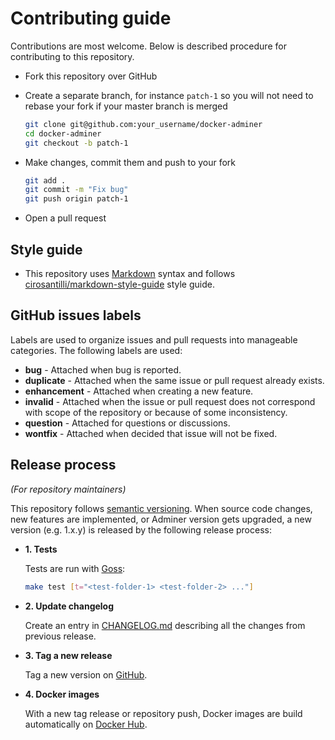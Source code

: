 # Contributing guide

Contributions are most welcome. Below is described procedure for contributing to
this repository.

* Fork this repository over GitHub
* Create a separate branch, for instance `patch-1` so you will not need to rebase
  your fork if your master branch is merged

  ```bash
  git clone git@github.com:your_username/docker-adminer
  cd docker-adminer
  git checkout -b patch-1
  ```
* Make changes, commit them and push to your fork

  ```bash
  git add .
  git commit -m "Fix bug"
  git push origin patch-1
  ```
* Open a pull request

## Style guide

* This repository uses [Markdown](https://daringfireball.net/projects/markdown/)
  syntax and follows
  [cirosantilli/markdown-style-guide](http://www.cirosantilli.com/markdown-style-guide/)
  style guide.

## GitHub issues labels

Labels are used to organize issues and pull requests into manageable categories.
The following labels are used:

* **bug** - Attached when bug is reported.
* **duplicate** - Attached when the same issue or pull request already exists.
* **enhancement** - Attached when creating a new feature.
* **invalid** - Attached when the issue or pull request does not correspond with
  scope of the repository or because of some inconsistency.
* **question** - Attached for questions or discussions.
* **wontfix** - Attached when decided that issue will not be fixed.

## Release process

*(For repository maintainers)*

This repository follows [semantic versioning](http://semver.org/). When source
code changes, new features are implemented, or Adminer version gets upgraded, a
new version (e.g. 1.x.y) is released by the following release process:

* **1. Tests**

  Tests are run with [Goss](https://github.com/aelsabbahy/goss):

  ```bash
  make test [t="<test-folder-1> <test-folder-2> ..."]
  ```

* **2. Update changelog**

  Create an entry in [CHANGELOG.md](CHANGELOG.md) describing all the changes from
  previous release.

* **3. Tag a new release**

  Tag a new version on [GitHub](https://github.com/petk/docker-adminer/releases).

* **4. Docker images**

  With a new tag release or repository push, Docker images are build automatically
  on [Docker Hub](https://hub.docker.com/r/petk/adminer/).
